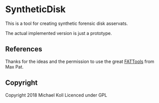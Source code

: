 # SyntheticDisk

This is a tool for creating synthetic forensic disk asservats.

The actual implemented version is just a prototype.

## References

Thanks for the ideas and the permission to use the great [FATTools](https://github.com/maxpat78/FATtools) from Max Pat. 

## Copyright

Copyright 2018 Michael Koll
Licenced under GPL